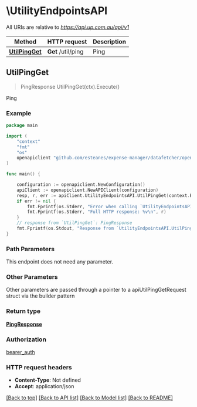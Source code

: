 # \UtilityEndpointsAPI

All URIs are relative to *https://api.up.com.au/api/v1*

Method | HTTP request | Description
------------- | ------------- | -------------
[**UtilPingGet**](UtilityEndpointsAPI.md#UtilPingGet) | **Get** /util/ping | Ping



## UtilPingGet

> PingResponse UtilPingGet(ctx).Execute()

Ping



### Example

```go
package main

import (
	"context"
	"fmt"
	"os"
	openapiclient "github.com/esteanes/expense-manager/datafetcher/openapiclient"
)

func main() {

	configuration := openapiclient.NewConfiguration()
	apiClient := openapiclient.NewAPIClient(configuration)
	resp, r, err := apiClient.UtilityEndpointsAPI.UtilPingGet(context.Background()).Execute()
	if err != nil {
		fmt.Fprintf(os.Stderr, "Error when calling `UtilityEndpointsAPI.UtilPingGet``: %v\n", err)
		fmt.Fprintf(os.Stderr, "Full HTTP response: %v\n", r)
	}
	// response from `UtilPingGet`: PingResponse
	fmt.Fprintf(os.Stdout, "Response from `UtilityEndpointsAPI.UtilPingGet`: %v\n", resp)
}
```

### Path Parameters

This endpoint does not need any parameter.

### Other Parameters

Other parameters are passed through a pointer to a apiUtilPingGetRequest struct via the builder pattern


### Return type

[**PingResponse**](PingResponse.md)

### Authorization

[bearer_auth](../README.md#bearer_auth)

### HTTP request headers

- **Content-Type**: Not defined
- **Accept**: application/json

[[Back to top]](#) [[Back to API list]](../README.md#documentation-for-api-endpoints)
[[Back to Model list]](../README.md#documentation-for-models)
[[Back to README]](../README.md)

